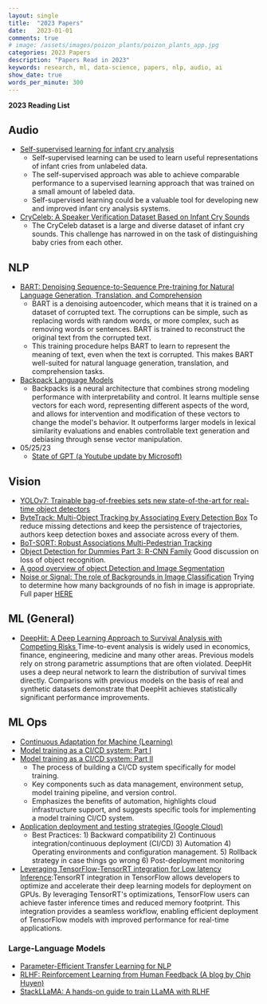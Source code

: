 ```yaml
---
layout: single
title:  "2023 Papers"
date:   2023-01-01
comments: true
# image: /assets/images/poizon_plants/poizon_plants_app.jpg
categories: 2023 Papers 
description: "Papers Read in 2023"
keywords: research, ml, data-science, papers, nlp, audio, ai
show_date: true
words_per_minute: 300
---
```


**2023 Reading List**

## Audio
* [Self-supervised learning for infant cry analysis](https://arxiv.org/abs/2305.01578")
    * Self-supervised learning can be used to learn useful representations of infant cries from unlabeled data.
    * The self-supervised approach was able to achieve comparable performance to a supervised learning approach that was trained on a small amount of labeled data.
    * Self-supervised learning could be a valuable tool for developing new and improved infant cry analysis systems.
* [CryCeleb: A Speaker Verification Dataset Based on Infant Cry Sounds](https://arxiv.org/abs/2305.00969")
    * The CryCeleb dataset is a large and diverse dataset of infant cry sounds. This challenge has narrowed in on the task of distinguishing baby cries from each other.

## NLP
* [BART: Denoising Sequence-to-Sequence Pre-training for Natural Language Generation, Translation, and Comprehension](https://arxiv.org/abs/1910.13461)
    * BART is a denoising autoencoder, which means that it is trained on a dataset of corrupted text. The corruptions can be simple, such as replacing words with random words, or more complex, such as removing words or sentences. BART is trained to reconstruct the original text from the corrupted text.
    * This training procedure helps BART to learn to represent the meaning of text, even when the text is corrupted. This makes BART well-suited for natural language generation, translation, and comprehension tasks.
* [Backpack Language Models](https://arxiv.org/abs/2305.16765)
    * Backpacks is a neural architecture that combines strong modeling performance with interpretability and control. It learns multiple sense vectors for each word, representing different aspects of the word, and allows for intervention and modification of these vectors to change the model's behavior. It outperforms larger models in lexical similarity evaluations and enables controllable text generation and debiasing through sense vector manipulation.
* 05/25/23
    * [State of GPT (a Youtube update by Microsoft)](https://www.youtube.com/watch?v=bZQun8Y4L2A&t=518s&ab_channel=MicrosoftDeveloper)

## Vision
* [YOLOv7: Trainable bag-of-freebies sets new state-of-the-art for real-time object detectors](https://arxiv.org/abs/2207.02696)
* [ByteTrack: Multi-Object Tracking by Associating Every Detection Box](https://arxiv.org/abs/2110.06864) To reduce missing detections and keep the persistence of trajectories, authors keep detection boxes and associate across every of them.
* [BoT-SORT: Robust Associations Multi-Pedestrian Tracking](https://arxiv.org/abs/2206.14651)
* [Object Detection for Dummies Part 3: R-CNN Family](https://lilianweng.github.io/posts/2017-12-31-object-recognition-part-3/) Good discussion on loss of object recognition.
* [A good overview of object Detection and Image Segmentation](https://www.oreilly.com/library/view/practical-machine-learning/9781098102357/ch04.html)
* [Noise or Signal: The role of Backgrounds in Image Classification](https://gradientscience.org/background/) Trying to determine how many backgrounds of no fish in image is appropriate. Full paper [HERE](https://arxiv.org/abs/2006.09994)

## ML (General)
* [DeepHit: A Deep Learning Approach to Survival Analysis with Competing Risks
](http://medianetlab.ee.ucla.edu/papers/AAAI_2018_DeepHit) Time-to-event analysis is widely used in economics, finance, engineering, medicine and many other areas. Previous models rely on strong parametric assumptions that are often violated. DeepHit uses a deep neural network to learn the distribution of survival times directly. Comparisons with previous models on the basis of real and synthetic datasets demonstrate that DeepHit achieves statistically significant performance improvements.

## ML Ops
* [Continuous Adaptation for Machine (Learning)](https://blog.tensorflow.org/2021/12/continuous-adaptation-for-machine.html)
* [Model training as a CI/CD system: Part I](https://cloud.google.com/blog/topics/developers-practitioners/model-training-cicd-system-part-i)
* [Model training as a CI/CD system: Part II](https://cloud.google.com/blog/topics/developers-practitioners/model-training-cicd-system-part-ii)
    * The process of building a CI/CD system specifically for model training.
    * Key components such as data management, environment setup, model training pipeline, and version control.
    * Emphasizes the benefits of automation, highlights cloud infrastructure support, and suggests specific tools for implementing a model training CI/CD system.
* [Application deployment and testing strategies (Google Cloud)](https://cloud.google.com/solutions/application-deployment-and-testing-strategies)
    * Best Practices: 1) Backward compatibility 2) Continuous integration/continuous deployment (CI/CD) 3) Automation 4) Operating environments and configuration management. 5) Rollback strategy in case things go wrong 6) Post-deployment monitoring
* [Leveraging TensorFlow-TensorRT integration for Low latency Inference](https://blog.tensorflow.org/2021/01/leveraging-tensorflow-tensorrt-integration.html):TensorRT integration in TensorFlow allows developers to optimize and accelerate their deep learning models for deployment on GPUs. By leveraging TensorRT's optimizations, TensorFlow users can achieve faster inference times and reduced memory footprint. This integration provides a seamless workflow, enabling efficient deployment of TensorFlow models with improved performance for real-time applications.
     
### Large-Language Models
* [Parameter-Efficient Transfer Learning for NLP](http://proceedings.mlr.press/v97/houlsby19a/houlsby19a.pdf)
* [RLHF: Reinforcement Learning from Human Feedback (A blog by Chip Huyen)](https://huyenchip.com/2023/05/02/rlhf.html)
* [StackLLaMA: A hands-on guide to train LLaMA with RLHF](https://huggingface.co/blog/stackllama)
